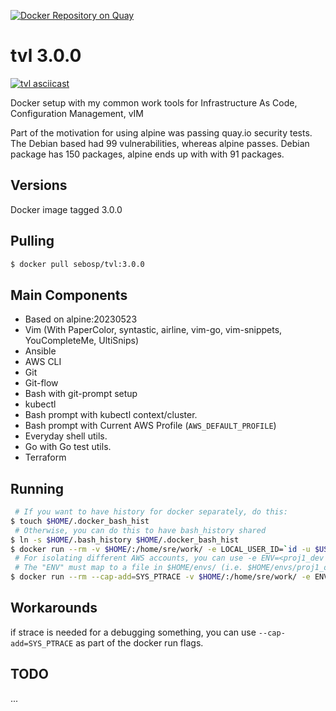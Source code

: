 [![Docker Repository on Quay](https://quay.io/repository/sebosp/tvl/status?token=84ddb0a8-9059-4c43-9125-6d3949ad3e7f "Docker Repository on Quay")](https://quay.io/repository/sebosp/tvl)
# tvl 3.0.0
[![tvl asciicast](https://asciinema.org/a/119550.png)](https://asciinema.org/a/119550)

Docker setup with my common work tools for Infrastructure As Code, Configuration Management, vIM

Part of the motivation for using alpine was passing quay.io security tests.
The Debian based had 99 vulnerabilities, whereas alpine passes.
Debian package has 150 packages, alpine ends up with with 91 packages.

## Versions
Docker image tagged 3.0.0

## Pulling
```bash
$ docker pull sebosp/tvl:3.0.0
```

## Main Components
- Based on alpine:20230523
- Vim (With PaperColor, syntastic, airline, vim-go, vim-snippets, YouCompleteMe, UltiSnips)
- Ansible
- AWS CLI
- Git
- Git-flow
- Bash with git-prompt setup
- kubectl
- Bash prompt with kubectl context/cluster.
- Bash prompt with Current AWS Profile (`AWS_DEFAULT_PROFILE`)
- Everyday shell utils.
- Go with Go test utils.
- Terraform

## Running
```bash
 # If you want to have history for docker separately, do this:
$ touch $HOME/.docker_bash_hist
 # Otherwise, you can do this to have bash_history shared
$ ln -s $HOME/.bash_history $HOME/.docker_bash_hist
$ docker run --rm -v $HOME/:/home/sre/work/ -e LOCAL_USER_ID=`id -u $USER` -it sebosp/tvl:3.0.0 
 # For isolating different AWS accounts, you can use -e ENV=<proj1_dev|proj1_qa|...>
 # The "ENV" must map to a file in $HOME/envs/ (i.e. $HOME/envs/proj1_qa)with contains source'able files for AWS credentials.
$ docker run --rm --cap-add=SYS_PTRACE -v $HOME/:/home/sre/work/ -e ENV=proj1_qa -e LOCAL_USER_ID=`id -u $USER` -it sebosp/tvl:3.0.0 
```

## Workarounds
if strace is needed for a debugging something, you can use `--cap-add=SYS_PTRACE` as part of the docker run flags.

## TODO
...
